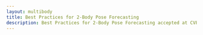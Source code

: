 ```yaml
---
layout: multibody
title: Best Practices for 2-Body Pose Forecasting
description: Best Practices for 2-Body Pose Forecasting accepted at CVPRW 23 Precognition
---
```


